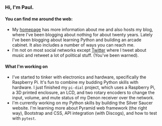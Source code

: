 ### Hi, I'm Paul.

<!--
**prcutler/prcutler** is a ✨ _special_ ✨ repository because its `README.md` (this file) appears on your GitHub profile.

Here are some ideas to get you started:

- 🔭 I’m currently working on ...
- 🌱 I’m currently learning ...
- 👯 I’m looking to collaborate on ...
- 🤔 I’m looking for help with ...
- 💬 Ask me about ...
- 📫 How to reach me: ...
- 😄 Pronouns: ...
- ⚡ Fun fact: ...
-->

#### You can find me around the web:
- My [homepage](https://www.paulcutler.org) has more information about me and also hosts my blog, where I've been blogging about nothing for about twenty years.  Lately I've been blogging about learning Python and building an arcade cabinet.  It also includes a number of ways you can reach me.
- I'm not on most social networks except [Twitter](https://www.twitter.com/prcutler) where I tweet about music and retweet a lot of political stuff. (You've been warned).

#### What I'm working on
- I've started to tinker with electronics and hardware, specifically the Raspberry Pi.  It's fun to combine my budding Python skills with hardware.  I just finished my `pi-dial` project, which uses a Raspberry Pi, a 3D printed enclosure, an LCD, and two rotary encoders to change the input, volume, and mute status of my Denon receiver over the network.
- I'm currently working on my Python skills by building the Silver Saucer website.  I'm learning more about Pyramid web framework (the right way), Bootstrap and CSS, API integration (with Discogs), and how to test with `pytest`.

